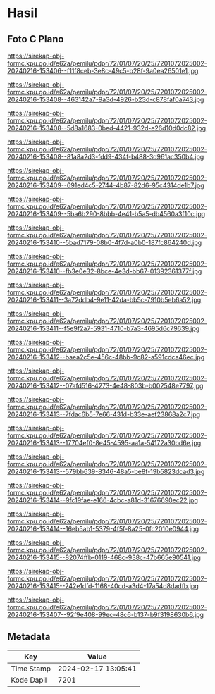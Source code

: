# Hasil

## Foto C Plano

https://sirekap-obj-formc.kpu.go.id/e62a/pemilu/pdpr/72/01/07/20/25/7201072025002-20240216-153406--f11f8ceb-3e8c-49c5-b28f-9a0ea26501e1.jpg

https://sirekap-obj-formc.kpu.go.id/e62a/pemilu/pdpr/72/01/07/20/25/7201072025002-20240216-153408--463142a7-9a3d-4926-b23d-c878faf0a743.jpg

https://sirekap-obj-formc.kpu.go.id/e62a/pemilu/pdpr/72/01/07/20/25/7201072025002-20240216-153408--5d8a1683-0bed-4421-932d-e26d10d0dc82.jpg

https://sirekap-obj-formc.kpu.go.id/e62a/pemilu/pdpr/72/01/07/20/25/7201072025002-20240216-153408--81a8a2d3-fdd9-434f-b488-3d961ac350b4.jpg

https://sirekap-obj-formc.kpu.go.id/e62a/pemilu/pdpr/72/01/07/20/25/7201072025002-20240216-153409--691ed4c5-2744-4b87-82d6-95c4314de1b7.jpg

https://sirekap-obj-formc.kpu.go.id/e62a/pemilu/pdpr/72/01/07/20/25/7201072025002-20240216-153409--5ba6b290-8bbb-4e41-b5a5-db4560a3f10c.jpg

https://sirekap-obj-formc.kpu.go.id/e62a/pemilu/pdpr/72/01/07/20/25/7201072025002-20240216-153410--5bad7179-08b0-4f7d-a0b0-187fc864240d.jpg

https://sirekap-obj-formc.kpu.go.id/e62a/pemilu/pdpr/72/01/07/20/25/7201072025002-20240216-153410--fb3e0e32-8bce-4e3d-bb67-01392361377f.jpg

https://sirekap-obj-formc.kpu.go.id/e62a/pemilu/pdpr/72/01/07/20/25/7201072025002-20240216-153411--3a72ddb4-9e11-42da-bb5c-7910b5eb6a52.jpg

https://sirekap-obj-formc.kpu.go.id/e62a/pemilu/pdpr/72/01/07/20/25/7201072025002-20240216-153411--f5e9f2a7-5931-4710-b7a3-4695d6c79639.jpg

https://sirekap-obj-formc.kpu.go.id/e62a/pemilu/pdpr/72/01/07/20/25/7201072025002-20240216-153412--baea2c5e-456c-48bb-9c82-a591cdca46ec.jpg

https://sirekap-obj-formc.kpu.go.id/e62a/pemilu/pdpr/72/01/07/20/25/7201072025002-20240216-153412--07afd516-4273-4e48-803b-b002548e7797.jpg

https://sirekap-obj-formc.kpu.go.id/e62a/pemilu/pdpr/72/01/07/20/25/7201072025002-20240216-153413--7fdac6b5-7e66-431d-b33e-aef23868a2c7.jpg

https://sirekap-obj-formc.kpu.go.id/e62a/pemilu/pdpr/72/01/07/20/25/7201072025002-20240216-153413--17704ef0-8e45-4595-aa1a-54172a30bd6e.jpg

https://sirekap-obj-formc.kpu.go.id/e62a/pemilu/pdpr/72/01/07/20/25/7201072025002-20240216-153413--579bb639-8346-48a5-be8f-19b5823dcad3.jpg

https://sirekap-obj-formc.kpu.go.id/e62a/pemilu/pdpr/72/01/07/20/25/7201072025002-20240216-153414--9fc19fae-e166-4cbc-a81d-31676690ec22.jpg

https://sirekap-obj-formc.kpu.go.id/e62a/pemilu/pdpr/72/01/07/20/25/7201072025002-20240216-153414--16eb5ab1-5379-4f5f-8a25-0fc2010e0944.jpg

https://sirekap-obj-formc.kpu.go.id/e62a/pemilu/pdpr/72/01/07/20/25/7201072025002-20240216-153415--82074ffb-0119-468c-938c-47b665e90541.jpg

https://sirekap-obj-formc.kpu.go.id/e62a/pemilu/pdpr/72/01/07/20/25/7201072025002-20240216-153415--242e1dfd-1168-40cd-a3d4-17a54d8dadfb.jpg

https://sirekap-obj-formc.kpu.go.id/e62a/pemilu/pdpr/72/01/07/20/25/7201072025002-20240216-153407--92f9e408-99ec-48c6-b137-b9f3198630b6.jpg


## Metadata

| Key        | Value               |
| ---------- | ------------------- |
| Time Stamp | 2024-02-17 13:05:41 |
| Kode Dapil | 7201                |



